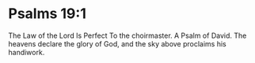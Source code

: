 # Psalms 19:1

The Law of the Lord Is Perfect To the choirmaster. A Psalm of David. The heavens declare the glory of God, and the sky above proclaims his handiwork.
